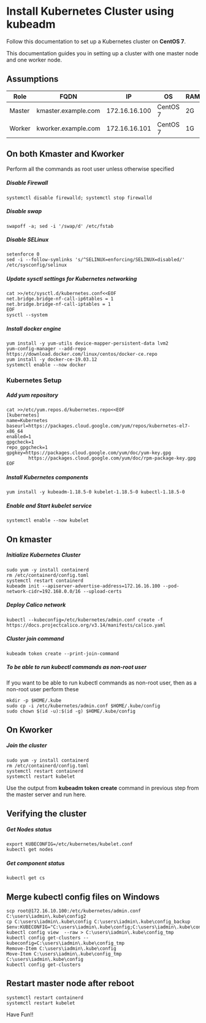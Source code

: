 # Install Kubernetes Cluster using kubeadm
Follow this documentation to set up a Kubernetes cluster on __CentOS 7__.

This documentation guides you in setting up a cluster with one master node and one worker node.

## Assumptions
|Role|FQDN|IP|OS|RAM|CPU|
|----|----|----|----|----|----|
|Master|kmaster.example.com|172.16.16.100|CentOS 7|2G|2|
|Worker|kworker.example.com|172.16.16.101|CentOS 7|1G|1|

## On both Kmaster and Kworker
Perform all the commands as root user unless otherwise specified
##### Disable Firewall
```
systemctl disable firewalld; systemctl stop firewalld
```
##### Disable swap
```
swapoff -a; sed -i '/swap/d' /etc/fstab
```
##### Disable SELinux
```
setenforce 0
sed -i --follow-symlinks 's/^SELINUX=enforcing/SELINUX=disabled/' /etc/sysconfig/selinux
```
##### Update sysctl settings for Kubernetes networking
```
cat >>/etc/sysctl.d/kubernetes.conf<<EOF
net.bridge.bridge-nf-call-ip6tables = 1
net.bridge.bridge-nf-call-iptables = 1
EOF
sysctl --system
```
##### Install docker engine
```
yum install -y yum-utils device-mapper-persistent-data lvm2
yum-config-manager --add-repo https://download.docker.com/linux/centos/docker-ce.repo
yum install -y docker-ce-19.03.12 
systemctl enable --now docker
```
### Kubernetes Setup
##### Add yum repository
```
cat >>/etc/yum.repos.d/kubernetes.repo<<EOF
[kubernetes]
name=Kubernetes
baseurl=https://packages.cloud.google.com/yum/repos/kubernetes-el7-x86_64
enabled=1
gpgcheck=1
repo_gpgcheck=1
gpgkey=https://packages.cloud.google.com/yum/doc/yum-key.gpg
        https://packages.cloud.google.com/yum/doc/rpm-package-key.gpg
EOF
```
##### Install Kubernetes components
```
yum install -y kubeadm-1.18.5-0 kubelet-1.18.5-0 kubectl-1.18.5-0
```
##### Enable and Start kubelet service
```
systemctl enable --now kubelet
```
## On kmaster
##### Initialize Kubernetes Cluster
```
sudo yum -y install containerd
rm /etc/containerd/config.toml
systemctl restart containerd
kubeadm init --apiserver-advertise-address=172.16.16.100 --pod-network-cidr=192.168.0.0/16 --upload-certs
```
##### Deploy Calico network
```
kubectl --kubeconfig=/etc/kubernetes/admin.conf create -f https://docs.projectcalico.org/v3.14/manifests/calico.yaml
```
##### Cluster join command
```
kubeadm token create --print-join-command
```
##### To be able to run kubectl commands as non-root user
If you want to be able to run kubectl commands as non-root user, then as a non-root user perform these
```
mkdir -p $HOME/.kube
sudo cp -i /etc/kubernetes/admin.conf $HOME/.kube/config
sudo chown $(id -u):$(id -g) $HOME/.kube/config

```
## On Kworker
##### Join the cluster
```
sudo yum -y install containerd
rm /etc/containerd/config.toml
systemctl restart containerd
systemctl restart kubelet
```
Use the output from __kubeadm token create__ command in previous step from the master server and run here.

## Verifying the cluster
##### Get Nodes status
```
export KUBECONFIG=/etc/kubernetes/kubelet.conf
kubectl get nodes
```
##### Get component status
```
kubectl get cs
```

## Merge kubectl config files on Windows
```
scp root@172.16.10.100:/etc/kubernetes/admin.conf C:\users\iadmin\.kube\config2
cp C:\users\iadmin\.kube\config C:\users\iadmin\.kube\config_backup
$env:KUBECONFIG="C:\users\iadmin\.kube\config;C:\users\iadmin\.kube\config2"
kubectl config view  --raw > C:\users\iadmin\.kube\config_tmp
kubectl config get-clusters --kubeconfig=C:\users\iadmin\.kube\config_tmp
Remove-Item C:\users\iadmin\.kube\config
Move-Item C:\users\iadmin\.kube\config_tmp C:\users\iadmin\.kube\config
kubectl config get-clusters
```

## Restart master node after reboot
```
systemctl restart containerd
systemctl restart kubelet
```

Have Fun!!
